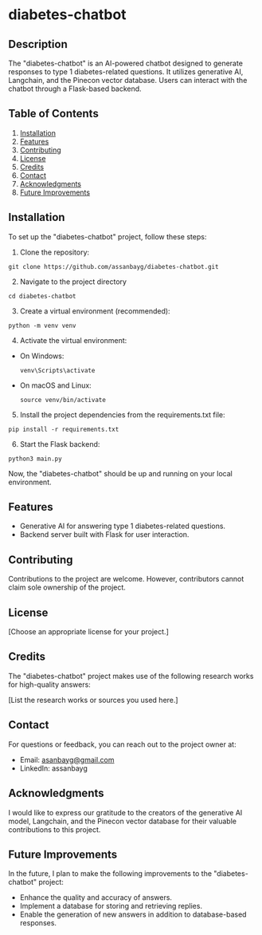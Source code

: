 # diabetes-chatbot

## Description

The "diabetes-chatbot" is an AI-powered chatbot designed to generate responses to type 1 diabetes-related questions. It utilizes generative AI, Langchain, and the Pinecon vector database. Users can interact with the chatbot through a Flask-based backend.

## Table of Contents

1. [Installation](#installation)
2. [Features](#features)
3. [Contributing](#contributing)
4. [License](#license)
5. [Credits](#credits)
6. [Contact](#contact)
7. [Acknowledgments](#acknowledgments)
8. [Future Improvements](#future-improvements)

## Installation

To set up the "diabetes-chatbot" project, follow these steps:

1. Clone the repository:
  ```
  git clone https://github.com/assanbayg/diabetes-chatbot.git
  ```

2. Navigate to the project directory
  ```
  cd diabetes-chatbot
  ```
3. Create a virtual environment (recommended):
  ```
  python -m venv venv
  ```
4. Activate the virtual environment:
- On Windows:
  ```
  venv\Scripts\activate
  ```
- On macOS and Linux:
  ```
  source venv/bin/activate
  ```

5. Install the project dependencies from the requirements.txt file:
  ```
  pip install -r requirements.txt
  ```

6. Start the Flask backend:
  ```
  python3 main.py
  ```


Now, the "diabetes-chatbot" should be up and running on your local environment.

## Features

- Generative AI for answering type 1 diabetes-related questions.
- Backend server built with Flask for user interaction.

## Contributing

Contributions to the project are welcome. However, contributors cannot claim sole ownership of the project.

## License

[Choose an appropriate license for your project.]

## Credits

The "diabetes-chatbot" project makes use of the following research works for high-quality answers:

[List the research works or sources you used here.]

## Contact

For questions or feedback, you can reach out to the project owner at:

- Email: asanbayg@gmail.com
- LinkedIn: assanbayg

## Acknowledgments

I would like to express our gratitude to the creators of the generative AI model, Langchain, and the Pinecon vector database for their valuable contributions to this project.

## Future Improvements

In the future, I plan to make the following improvements to the "diabetes-chatbot" project:

- Enhance the quality and accuracy of answers.
- Implement a database for storing and retrieving replies.
- Enable the generation of new answers in addition to database-based responses.
